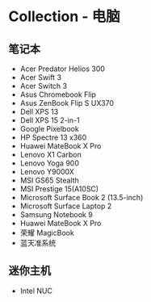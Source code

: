 # Collection - 电脑

## 笔记本

- Acer Predator Helios 300
- Acer Swift 3
- Acer Switch 3
- Asus Chromebook Flip
- Asus ZenBook Flip S UX370
- Dell XPS 13
- Dell XPS 15 2-in-1
- Google Pixelbook
- HP Spectre 13 x360
- Huawei MateBook X Pro
- Lenovo X1 Carbon
- Lenovo Yoga 900
- Lenovo Y9000X
- MSI GS65 Stealth
- MSI Prestige 15(A10SC)
- Microsoft Surface Book 2 (13.5-inch)
- Microsoft Surface Laptop 2
- Samsung Notebook 9
- Huawei MateBook X Pro
- 荣耀 MagicBook
- 蓝天准系统

## 迷你主机

- Intel NUC
